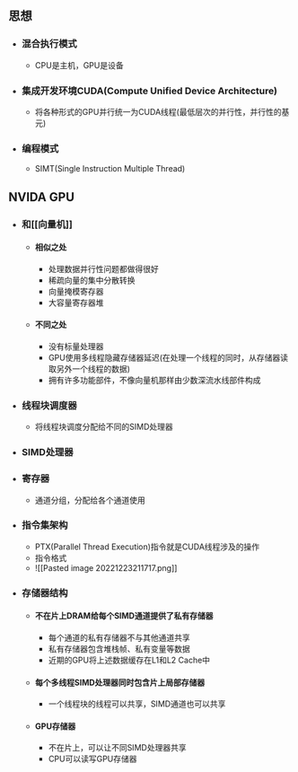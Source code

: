 ## 思想
- ### 混合执行模式
	- CPU是主机，GPU是设备
- ### 集成开发环境CUDA(Compute Unified Device Architecture)
	- 将各种形式的GPU并行统一为CUDA线程(最低层次的并行性，并行性的基元)
- ### 编程模式
	- SIMT(Single Instruction Multiple Thread)
## NVIDA GPU
- ### 和[[向量机]]
	- #### 相似之处
		- 处理数据并行性问题都做得很好
		- 稀疏向量的集中分散转换
		- 向量掩模寄存器
		- 大容量寄存器堆
	- #### 不同之处
		- 没有标量处理器
		- GPU使用多线程隐藏存储器延迟(在处理一个线程的同时，从存储器读取另外一个线程的数据)
		- 拥有许多功能部件，不像向量机那样由少数深流水线部件构成
- ### 线程块调度器
	- 将线程块调度分配给不同的SIMD处理器
- ### SIMD处理器
- ### 寄存器
	- 通道分组，分配给各个通道使用
- ### 指令集架构
	- PTX(Parallel Thread Execution)指令就是CUDA线程涉及的操作
	- 指令格式
	- ![[Pasted image 20221223211717.png]]
- ### 存储器结构
	- #### 不在片上DRAM给每个SIMD通道提供了私有存储器
		- 每个通道的私有存储器不与其他通道共享
		- 私有存储器包含堆栈帧、私有变量等数据
		- 近期的GPU将上述数据缓存在L1和L2 Cache中
	- #### 每个多线程SIMD处理器同时包含片上局部存储器
		- 一个线程块的线程可以共享，SIMD通道也可以共享
	- #### GPU存储器
		- 不在片上，可以让不同SIMD处理器共享
		- CPU可以读写GPU存储器

